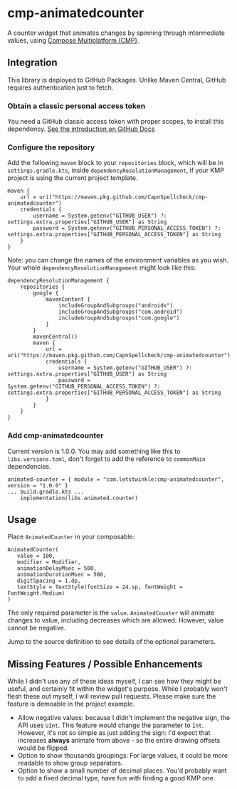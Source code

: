 # cmp-animatedcounter
A counter widget that animates changes by spinning through intermediate values, using 
[Compose Multiplatform (CMP)](https://www.jetbrains.com/compose-multiplatform/).

## Integration
This library is deployed to GitHub Packages. Unlike Maven Central, GitHub requires authentication just to fetch. 

### Obtain a classic personal access token
You need a GitHub classic access token with proper scopes, to install this dependency. 
[See the introduction on GitHub Docs](https://docs.github.com/en/packages/learn-github-packages/introduction-to-github-packages#authenticating-to-github-packages)

### Configure the repository
Add the following `maven` block to your `repositories` block, which will be in `settings.gradle.kts`, 
inside `dependencyResolutionManagement`, if your KMP project is using the current project template.
```
maven {
    url = uri("https://maven.pkg.github.com/CapnSpellcheck/cmp-animatedcounter")
    credentials {
        username = System.getenv("GITHUB_USER") ?: settings.extra.properties["GITHUB_USER"] as String
        password = System.getenv("GITHUB_PERSONAL_ACCESS_TOKEN") ?: settings.extra.properties["GITHUB_PERSONAL_ACCESS_TOKEN"] as String
    }
}
```
Note: you can change the names of the environment variables as you wish.  
Your whole `dependencyResolutionManagement` might look like this:
```
dependencyResolutionManagement {
    repositories {
        google {
            mavenContent {
                includeGroupAndSubgroups("androidx")
                includeGroupAndSubgroups("com.android")
                includeGroupAndSubgroups("com.google")
            }
        }
        mavenCentral()
        maven {
            url = uri("https://maven.pkg.github.com/CapnSpellcheck/cmp-animatedcounter")
            credentials {
                username = System.getenv("GITHUB_USER") ?: settings.extra.properties["GITHUB_USER"] as String
                password = System.getenv("GITHUB_PERSONAL_ACCESS_TOKEN") ?: settings.extra.properties["GITHUB_PERSONAL_ACCESS_TOKEN"] as String
            }
        }
    }
}
```

### Add cmp-animatedcounter
Current version is 1.0.0. You may add something like this to `libs.versions.toml`, don't forget to add the
reference to `commonMain` dependencies.
```
animated-counter = { module = "com.letstwinkle:cmp-animatedcounter", version = "1.0.0" }
... build.gradle.kts ...
    implementation(libs.animated.counter)
```

## Usage
Place `AnimatedCounter` in your composable:
```
AnimatedCounter(
   value = 100,
   modifier = Modifier,
   animationDelayMsec = 500,
   animationDurationMsec = 500,
   digitSpacing = 1.dp,
   textStyle = TextStyle(fontSize = 24.sp, fontWeight = FontWeight.Medium)
)
```
The only required parameter is the `value`. `AnimatedCounter` will animate changes to value, including decreases which are allowed. However, value cannot be negative.

Jump to the source definition to see details of the optional parameters.

## Missing Features / Possible Enhancements
While I didn't use any of these ideas myself, I can see how they might be useful, and certainly fit within 
the widget's purpose. While I probably won't flesh these out myself, I will review pull requests. Please
make sure the feature is demoable in the project example.
- Allow negative values: because I didn't implement the negative sign, the API uses `UInt`. This feature would change the 
parameter to `Int`. However, it's not so simple as just adding the sign: I'd expect that increases **always** animate from above -
so the entire drawing offsets would be flipped.
- Option to show thousands groupings: For large values, it could be more readable to show group separators.
- Option to show a small number of decimal places. You'd probably want to add a fixed decimal type, have fun with finding 
a good KMP one.
